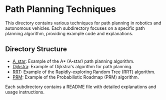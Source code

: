 # Path Planning Techniques

This directory contains various techniques for path planning in robotics and autonomous vehicles. Each subdirectory focuses on a specific path planning algorithm, providing example code and explanations.

## Directory Structure

- [A_star](A_star): Example of the A* (A-star) path planning algorithm.
- [Dijkstra](Dijkstra): Example of Dijkstra's algorithm for path planning.
- [RRT](RRT): Example of the Rapidly-exploring Random Tree (RRT) algorithm.
- [PRM](PRM): Example of the Probabilistic Roadmap (PRM) algorithm.

Each subdirectory contains a README file with detailed explanations and usage instructions.
